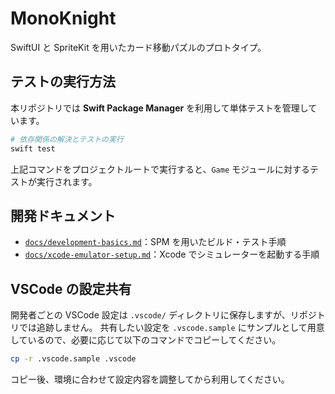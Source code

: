# MonoKnight

SwiftUI と SpriteKit を用いたカード移動パズルのプロトタイプ。

## テストの実行方法

本リポジトリでは **Swift Package Manager** を利用して単体テストを管理しています。

```bash
# 依存関係の解決とテストの実行
swift test
```

上記コマンドをプロジェクトルートで実行すると、`Game` モジュールに対するテストが実行されます。

## 開発ドキュメント

- [`docs/development-basics.md`](docs/development-basics.md)：SPM を用いたビルド・テスト手順
- [`docs/xcode-emulator-setup.md`](docs/xcode-emulator-setup.md)：Xcode でシミュレーターを起動する手順

## VSCode の設定共有

開発者ごとの VSCode 設定は `.vscode/` ディレクトリに保存しますが、リポジトリでは追跡しません。
共有したい設定を `.vscode.sample` にサンプルとして用意しているので、必要に応じて以下のコマンドでコピーしてください。

```bash
cp -r .vscode.sample .vscode
```

コピー後、環境に合わせて設定内容を調整してから利用してください。
